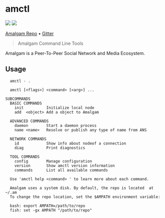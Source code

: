 # amctl

[![](https://img.shields.io/badge/Powered%20by-Canfly%20LLP-blue.svg?style=flat-square)](https://canfly.org)
[![](https://img.shields.io/badge/Project-Amalgam-blue.svg?style=flat-square)](http://amal.ga)

[Amalgam Repo](https://github.com/Canfly/Amalgam) • [Gitter](http://gitter.im/Canfly/Amalgam)

> Amalgam Command Line Tools

Amalgam is a Peer-To-Peer Social Network and Media Ecosystem. 

## Usage

```
  amctl - .

  amctl [<flags>] <command> [<arg>] ...

SUBCOMMANDS
  BASIC COMMANDS
    init          Initialize local node
    add  <object> Add a object to Amalgam

  ADVANCED COMMANDS
    daemon        Start a daemon process
    name <name>   Resolve or publish any type of name from ANS

  NETWORK COMMANDS
    id            Show info about nodeof a connection
    diag          Print diagnostics

  TOOL COMMANDS
    config        Manage configuration
    version       Show amctl version information
    commands      List all available commands

  Use 'amctl help <command> ' to learn more about each command.

  Amalgam uses a system disk. By default, the repo is located  at ~/.am
  To change the repo location, set the $AMPATH environment variable:

  bash: export AMPATH=/path/to/repo
  fish: set -gx AMPATH "/path/to/repo"
```
